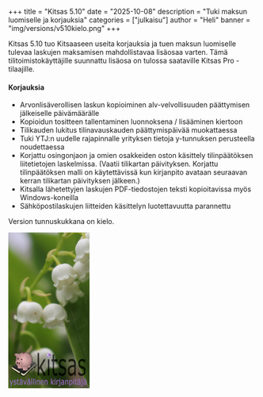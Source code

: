 +++
title = "Kitsas 5.10"
date = "2025-10-08"
description = "Tuki maksun luomiselle ja korjauksia"
categories = ["julkaisu"]
author = "Heli"
banner = "img/versions/v510kielo.png"
+++

Kitsas 5.10 tuo Kitsaaseen useita korjauksia ja tuen maksun luomiselle tulevaa laskujen maksamisen mahdollistavaa lisäosaa varten. Tämä tilitoimistokäyttäjille suunnattu lisäosa on tulossa saataville Kitsas Pro -tilaajille. 

#### Korjauksia

- Arvonlisäverollisen laskun kopioiminen alv-velvollisuuden päättymisen jälkeiselle päivämäärälle
- Kopioidun tositteen tallentaminen luonnoksena / lisääminen kiertoon
- Tilikauden lukitus tilinavauskauden päättymispäivää muokattaessa
- Tuki YTJ:n uudelle rajapinnalle yrityksen tietoja y-tunnuksen perusteella noudettaessa
- Korjattu osingonjaon ja omien osakkeiden oston käsittely tilinpäätöksen liitetietojen laskelmissa. (Vaatii tilikartan päivityksen. Korjattu tilinpäätöksen malli on käytettävissä kun kirjanpito avataan seuraavan kerran tilikartan päivityksen jälkeen.)
- Kitsalla lähetettyjen laskujen PDF-tiedostojen teksti kopioitavissa myös Windows-koneilla
- Sähköpostilaskujen liitteiden käsittelyn luotettavuutta parannettu

Version tunnuskukkana on kielo.

<img src="/img/versions/v510kielo.png" class="img-responsive">
